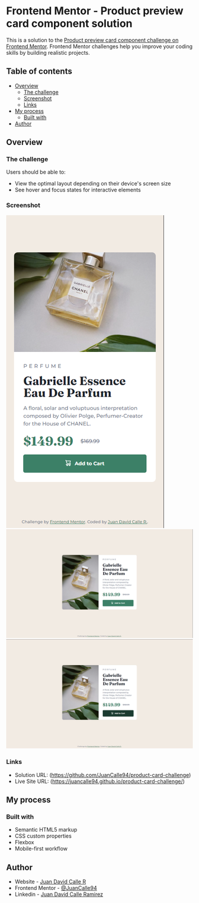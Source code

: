# Frontend Mentor - Product preview card component solution

This is a solution to the [Product preview card component challenge on Frontend Mentor](https://www.frontendmentor.io/challenges/product-preview-card-component-GO7UmttRfa). Frontend Mentor challenges help you improve your coding skills by building realistic projects. 

## Table of contents

- [Overview](#overview)
  - [The challenge](#the-challenge)
  - [Screenshot](#screenshot)
  - [Links](#links)
- [My process](#my-process)
  - [Built with](#built-with)
- [Author](#author)

## Overview

### The challenge

Users should be able to:

- View the optimal layout depending on their device's screen size
- See hover and focus states for interactive elements

### Screenshot

![Design Mobile preview](./screenshot/Mobile-preview.png)
![Design Desktop preview](./screenshot/Desktop-preview.png)
![Active state preview](./screenshot/Active-state.png)

### Links

- Solution URL: (https://github.com/JuanCalle94/product-card-challenge)
- Live Site URL: (https://juancalle94.github.io/product-card-challenge/)

## My process

### Built with

- Semantic HTML5 markup
- CSS custom properties
- Flexbox
- Mobile-first workflow

## Author

- Website - [Juan David Calle R](https://github.com/JuanCalle94)
- Frontend Mentor - [@JuanCalle94](https://www.frontendmentor.io/profile/JuanCalle94)
- Linkedin - [Juan David Calle Ramirez](https://www.linkedin.com/in/juan-david-calle-ramirez/)


